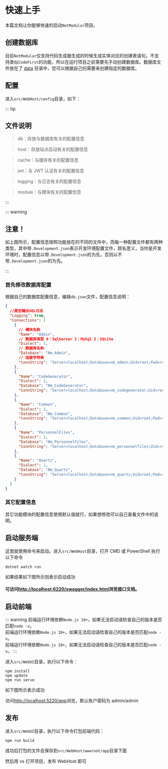 # 快速上手

本篇文档让你能够快速的启动`NetModular`项目。

## 创建数据库

目前`NetModular`仅支持代码生成器生成的时候生成实体对应的创建表语句，不支持类似`CodeFirst`的功能，所以在运行项目之前需要先手动创建数据库。数据库文件放在了 [data](https://github.com/iamoldli/NetModular/tree/master/data) 目录中，您可以根据自己的需要来创建指定的数据库。

## 配置

进入`src/WebHost/config`目录，如下：

<nm-img id="20190821142628"/>

::: tip

## 文件说明

> db：存放与数据库有关的配置信息

> host：存放站点启动有关的配置信息

> cache：与缓存有关的配置信息

> jwt：与 JWT 认证有关的配置信息

> logging：与日志有关的配置信息

> module：与模块有关的配置信息

:::

::: warning

## 注意！

如上图所示，配置信息按照功能放在的不同的文件中，而每一种配置文件都有两种类型，其中带`.Development.json`表示开发环境配置文件，顾名思义，当你是开发环境时，配置信息以带`.Development.json`的为先，否则以不带`.Development.json`的为先。

:::

### 首先修改数据库配置

根据自己的数据库配置信息，编辑`db.json`文件，配置信息说明：

```json
{
  //是否输出SQL日志
  "Logging": true,
  "Connections": [
    {
      // 模块名称
      "Name": "Admin",
      // 数据库类型 0：SqlServer 1：MySql 2：SQLite
      "Dialect": 1,
      // 数据库名称
      "Database": "Nm_Admin",
      // 连接字符串
      "ConnString": "Server=localhost;Database=nm_admin;Uid=root;Pwd=root;Allow User Variables=True;charset=utf8;SslMode=none;"
    },
    {
      "Name": "CodeGenerator",
      "Dialect": 1,
      "Database": "Nm_CodeGenerator",
      "ConnString": "Server=localhost;Database=nm_codegenerator;Uid=root;Pwd=root;Allow User Variables=True;charset=utf8;SslMode=none;"
    },
    {
      "Name": "Common",
      "Dialect": 1,
      "Database": "Nm_Common",
      "ConnString": "Server=localhost;Database=nm_common;Uid=root;Pwd=root;Allow User Variables=True;charset=utf8;SslMode=none;"
    },
    {
      "Name": "PersonnelFiles",
      "Dialect": 1,
      "Database": "Nm_PersonnelFiles",
      "ConnString": "Server=localhost;Database=nm_personnelfiles;Uid=root;Pwd=root;Allow User Variables=True;charset=utf8;SslMode=none;"
    },
    {
      "Name": "Quartz",
      "Dialect": 1,
      "Database": "Nm_Quartz",
      "ConnString": "Server=localhost;Database=nm_quartz;Uid=root;Pwd=root;Allow User Variables=True;charset=utf8;SslMode=none;"
    }
  ]
}
```

### 其它配置信息

其它功能模块的配置信息使用默认值就行，如果想修改可以自己查看文件中的说明。

## 启动服务端

这里就使用命令来启动，进入`src/WebHost`目录，打开 CMD 或 PowerShell 执行以下命令

```
dotnet watch run
```

如果结果如下图所示则表示启动成功

<nm-img id="20190821144717"/>

#### 可访问[http://localhost:6220/swagger/index.html](http://localhost:6220/swagger/index.html)浏览接口文档。

<nm-img id="20190821145531"/>

## 启动前端

::: warning
前端运行环境依赖`Node.js 10+`，如果无法启动请检查自己的版本是否匹配`node -v`。  
前端运行环境依赖`Node.js 10+`，如果无法启动请检查自己的版本是否匹配`node -v`。  
前端运行环境依赖`Node.js 10+`，如果无法启动请检查自己的版本是否匹配`node -v`。
:::

进入`src/WebUI`目录，执行以下命令：

```
npm install
npm update
npm run serve
```

如下图所示表示成功

<nm-img id="20190821145614"/>

访问[http://localhost:5220/app](http://localhost:5220/app)浏览，默认账户密码为 admin/admin

## 发布

进入`src/WebUI`目录，执行以下命令打包前端代码：

```
npm run build
```

成功后打包的文件会保存到`src/WebHost/wwwroot/app`目录下面

然后用 vs 打开项目，发布 WebHost 即可
